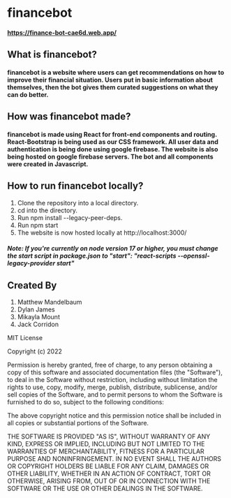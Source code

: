 # financebot
#### https://finance-bot-cae6d.web.app/

## What is financebot?
#### financebot is a website where users can get recommendations on how to improve their financial situation. Users put in basic information about themselves, then the bot gives them curated suggestions on what they can do better.

## How was financebot made?
#### financebot is made using React for front-end components and routing. React-Bootstrap is being used as our CSS framework. All user data and authentication is being done using google firebase. The website is also being hosted on google firebase servers. The bot and all components were created in Javascript.

## How to run financebot locally?
1. Clone the repository into a local directory.
2. cd into the directory.
3. Run npm install --legacy-peer-deps.
4. Run npm start
5. The website is now hosted locally at http://localhost:3000/
##### Note: If you're currently on node version 17 or higher, you must change the start script in package.json to "start": "react-scripts --openssl-legacy-provider start"

## Created By
1. Matthew Mandelbaum
2. Dylan James
3. Mikayla Mount
4. Jack Corridon

MIT License

Copyright (c) 2022

Permission is hereby granted, free of charge, to any person obtaining a copy
of this software and associated documentation files (the "Software"), to deal
in the Software without restriction, including without limitation the rights
to use, copy, modify, merge, publish, distribute, sublicense, and/or sell
copies of the Software, and to permit persons to whom the Software is
furnished to do so, subject to the following conditions:

The above copyright notice and this permission notice shall be included in all
copies or substantial portions of the Software.

THE SOFTWARE IS PROVIDED "AS IS", WITHOUT WARRANTY OF ANY KIND, EXPRESS OR
IMPLIED, INCLUDING BUT NOT LIMITED TO THE WARRANTIES OF MERCHANTABILITY,
FITNESS FOR A PARTICULAR PURPOSE AND NONINFRINGEMENT. IN NO EVENT SHALL THE
AUTHORS OR COPYRIGHT HOLDERS BE LIABLE FOR ANY CLAIM, DAMAGES OR OTHER
LIABILITY, WHETHER IN AN ACTION OF CONTRACT, TORT OR OTHERWISE, ARISING FROM,
OUT OF OR IN CONNECTION WITH THE SOFTWARE OR THE USE OR OTHER DEALINGS IN THE
SOFTWARE.
